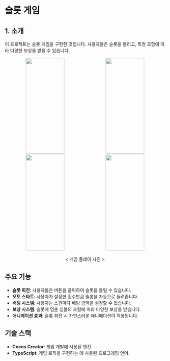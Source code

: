 # 슬롯 게임

## 1. 소개
이 프로젝트는 슬롯 게임을 구현한 것입니다. 사용자들은 슬롯을 돌리고, 특정 조합에 따라 다양한 보상을 받을 수 있습니다.

<div align="center">

  <img src="https://github.com/kkkkYoungJae/Slots-Game/assets/75121415/52891154-3db1-461f-8006-db642ef16851" width="49%" height="300"/>
  <img src="https://github.com/kkkkYoungJae/Slots-Game/assets/75121415/450fec13-a0ce-4f72-b68f-69dc4a6a94f4" width="49%" height="300"/>
  <img src="https://github.com/kkkkYoungJae/Slots-Game/assets/75121415/ab4bb520-55b8-42b0-be8c-8887a4261a70" width="49%" height="300"/>
  <img src="https://github.com/kkkkYoungJae/Slots-Game/assets/75121415/ea86b35c-edc2-40d0-9ab2-d9ac6b41781a" width="49%" height="300"/>

  < 게임 플레이 사진 >

</div>

## 주요 기능
- **슬롯 회전**: 사용자들은 버튼을 클릭하여 슬롯을 돌릴 수 있습니다.
- **오토 스타트**: 사용자가 설정한 횟수만큼 슬롯을 자동으로 돌려줍니다.
- **배팅 시스템**: 사용자는 스핀마다 배팅 금액을 설정할 수 있습니다.
- **보상 시스템**: 슬롯에 멈춘 심볼의 조합에 따라 다양한 보상을 받습니다.
- **애니메이션 효과**: 슬롯 회전 시 자연스러운 애니메이션이 적용됩니다.
  

## 기술 스택
- **Cocos Creator**: 게임 개발에 사용된 엔진.
- **TypeScript**: 게임 로직을 구현하는 데 사용된 프로그래밍 언어.

 
